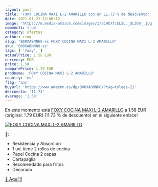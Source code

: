 ```yaml
---
layout: post
title: 'FOXY COCINA MAXI L-2 AMARILLO con un 11.73 % de descuento'
date: 2021-01-21 12:06:12
image: 'https://m.media-amazon.com/images/I/514bXfcEL2L._SL200_.jpg'
comments: true
category: ofertas
author: ring
slug: 'B00XABNNH8-es FOXY COCINA MAXI L-2 AMARILLO'
sku: 'B00XABNNH8-es'
tags: [ 'foxy', ]
actualPrice: 1.58 EUR
currency: EUR
price: 1.58
comparePrice: 1.79 EUR
prodname: 'FOXY COCINA MAXI L-2 AMARILLO'
country: 'es'
flag: '🇪🇸'
buyurl: 'https://www.amazon.es/dp/B00XABNNH8/?tag=tolees-21'
descuento: '11.73'
average: '1.58'
---
```


En este momento está [FOXY COCINA MAXI L-2 AMARILLO](https://www.amazon.es/dp/B00XABNNH8/?tag=tolees-21) a 1.58 EUR (original: 1.79 EUR) (11.73 %  de descuento) en el siguiente enlace!

[![FOXY COCINA MAXI L-2 AMARILLO](https://m.media-amazon.com/images/I/514bXfcEL2L._SL200_.jpg)](https://www.amazon.es/dp/B00XABNNH8/?tag=tolees-21)

🔎:

- Resistencia y Absorción
- 1 ud. tiene 2 rollos de cocina
- Papel Cocina 2 capas
- Cartapaglia
- Recomendado para fritos
- Decorado

[🛒 Aquí!!!](https://www.amazon.es/dp/B00XABNNH8/?tag=tolees-21)
